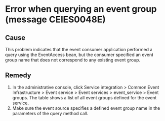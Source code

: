 # Error when querying an event group (message CEIES0048E)

## Cause

This problem indicates that the event
consumer application performed a query using the EventAccess bean,
but the consumer specified an event group name that does not correspond
to any existing event group.

## Remedy

1. In the administrative console, click Service integration > Common
Event Infrastructure > Event service > Event services > event\_service > Event
groups. The table shows a list of all event groups defined for
the event service.
2. Make sure the event source specifies a defined event group name
in the parameters of the query method call.